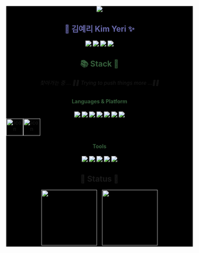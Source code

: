 <!-- ### Hi there 👋 -->

<!--
**kinnyeri/kinnyeri** is a ✨ _special_ ✨ repository because its `README.md` (this file) appears on your GitHub profile.

Here are some ideas to get you started:

- 🔭 I’m currently working on ...
- 🌱 I’m currently learning ...
- 👯 I’m looking to collaborate on ...
- 🤔 I’m looking for help with ...
- 💬 Ask me about ...
- 📫 How to reach me: ...
- 😄 Pronouns: ...
- ⚡ Fun fact: ...
-->

<!-- ![kinnyeri's GitHub stats](https://github-readme-stats.vercel.app/api?username=kinnyeri&show_icons=true&theme=apprentice) -->
<div align="center" style="background-color:black">
<img src="https://postfiles.pstatic.net/MjAyMjAxMjdfMjk2/MDAxNjQzMjIwMTMwNTk0.plCYNeCJVpbkwEVQE3QZW3MYS5u0rCRNUwsmqcYvBBUg.-KqaI19IP8-guMKMFpdR4_IqnWHA_s6HG4By9so-jC4g.JPEG.98sena/IMG_3099.JPG?type=f238"/>
  
<h2 style="color:#6868ab"> 🐯 김예리 Kim Yeri ✨ </h2>

<a href="https://www.notion.so/yerik/2179b3a870cf4aa6876aa691a09cadd0" target="_blank"><img src="https://img.shields.io/badge/👩‍💻  PORTFOLIO-6868ab?style=flat-square&logoColor=white"/></a>
<a href="https://velog.io/@kinnyeri" target="_blank"><img src="https://img.shields.io/badge/🕶 TECH BLOG-6868ab?style=flat-square&logoColor=white"/></a>
<a href="https://blog.naver.com/98sena" target="_blank"><img src="https://img.shields.io/badge/😎 DAILY BLOG-6868ab?style=flat-square&logoColor=white"/></a>
<a href="https://instagram.com/kinnyeri?utm_medium=copy_link" target="_blank"><img src="https://img.shields.io/badge/INSTAGRAM-6868ab?style=flat-square&logo=Instagram&logoColor=white"/></a>
<h2 style="color:#355E3B"> 📚 Stack 🧨 </h2>
<h6> 찾아가는 중 ... 🏃‍♀️ Trying to push things more ...🏋️‍♀️ </h6>

<h4 style="color:#355E3B"> Languages & Platform </h4>
<img src="https://img.shields.io/badge/Python-355E3B?style=flat-square&logo=Python&logoColor=white"/>
<img src="https://img.shields.io/badge/JavaScript-355E3B?style=flat-square&logo=JavaScript&logoColor=white"/>
<img src="https://img.shields.io/badge/Java-355E3B?style=flat-square&logo=Java&logoColor=white"/>
<img src="https://img.shields.io/badge/Kotlin-355E3B?style=flat-square&logo=Kotlin&logoColor=white"/>
<img src="https://img.shields.io/badge/React-355E3B?style=flat-square&logo=React&logoColor=white"/>
<img src="https://img.shields.io/badge/Android-355E3B?style=flat-square&logo=Android&logoColor=white"/>
<img src="https://img.shields.io/badge/Flutter-355E3B?style=flat-square&logo=Flutter&logoColor=white"/>
 
<div style="display: flex; align-items: flex-start;"><img src="https://techstack-generator.vercel.app/js-icon.svg" alt="icon" width="46" height="46" /><img src="https://techstack-generator.vercel.app/react-icon.svg" alt="icon" width="46" height="46" /></div>
  
<h4 style="color:#355E3B"> Tools </h4>
<img src="https://img.shields.io/badge/Visual Studio Code-355E3B?style=flat-square&logo=Visual Studio Code&logoColor=white"/>
<img src="https://img.shields.io/badge/PyCharm-355E3B?style=flat-square&logo=PyCharm&logoColor=white"/>
<img src="https://img.shields.io/badge/Android Studio-355E3B?style=flat-square&logo=Android Studio&logoColor=white"/>
<img src="https://img.shields.io/badge/Git-355E3B?style=flat-square&logo=Git&logoColor=white"/>
<img src="https://img.shields.io/badge/GitHub-355E3B?style=flat-square&logo=GitHub&logoColor=white"/>
 
  
<h2> 💎 Status 💭 </h2>
<img style="height:150px" src="https://github-readme-stats.vercel.app/api?username=kinnyeri&show_icons=true&bg_color=DEG,355E3B,6868ab&title_color=FFFFFF&text_color=FFFFFF&icon_color=FFFFFF&hide_border=true&custom_title=Welcome%20to%20YERI%20hub"/>
<a href="https://www.acmicpc.net/" target="_blank"><img style="height:150px; margin-left:10px" src="http://mazassumnida.wtf/api/generate_badge?boj=98sena"/></a>
</div>

